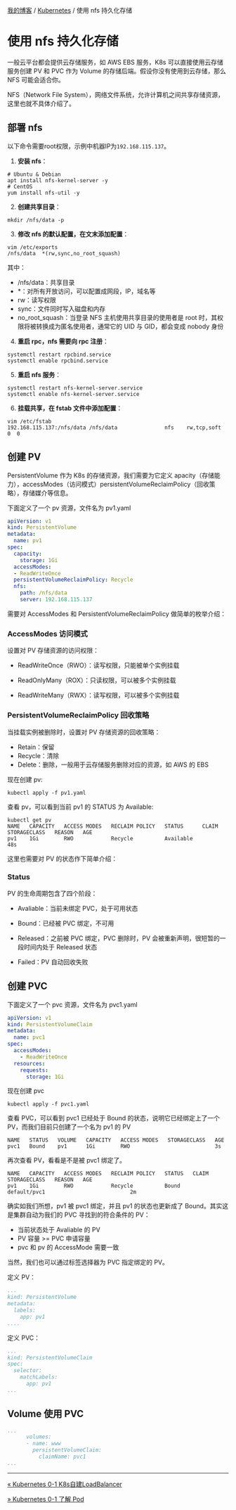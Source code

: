 [我的博客](../_index.md) / [Kubernetes](_index.md) / 使用 nfs 持久化存储

# 使用 nfs 持久化存储

一般云平台都会提供云存储服务，如 AWS EBS 服务，K8s 可以直接使用云存储服务创建 PV 和 PVC 作为 Volume 的存储后端。假设你没有使用到云存储，那么 NFS 可能会适合你。

NFS（Network File System），网络文件系统，允许计算机之间共享存储资源，这里也就不具体介绍了。

## 部署 nfs

以下命令需要root权限，示例中机器IP为`192.168.115.137`。

1. **安装 nfs**：

```shell
# Ubuntu & Debian
apt install nfs-kernel-server -y
# CentOS
yum install nfs-util -y
```

2. **创建共享目录**：

```shell
mkdir /nfs/data -p
```

3. **修改 nfs 的默认配置，在文末添加配置**：

```shell
vim /etc/exports
/nfs/data  *(rw,sync,no_root_squash)
```

其中：

- /nfs/data：共享目录
- *：对所有开放访问，可以配置成网段，IP，域名等
- rw：读写权限
- sync：文件同时写入磁盘和内存
- no_root_squash：当登录 NFS 主机使用共享目录的使用者是 root 时，其权限将被转换成为匿名使用者，通常它的 UID 与 GID，都会变成 nobody 身份

4. **重启 rpc，nfs 需要向 rpc 注册**：

```shell
systemctl restart rpcbind.service
systemctl enable rpcbind.service
```

5. **重启 nfs 服务**：

```shell
systemctl restart nfs-kernel-server.service
systemctl enable nfs-kernel-server.service
```

6. **挂载共享，在 fstab 文件中添加配置**：

```shell
vim /etc/fstab
192.168.115.137:/nfs/data /nfs/data               nfs    rw,tcp,soft  0  0
```

## 创建 PV

PersistentVolume 作为 K8s 的存储资源，我们需要为它定义 apacity（存储能力），accessModes（访问模式）persistentVolumeReclaimPolicy（回收策略），存储媒介等信息。

下面定义了一个 pv 资源，文件名为 pv1.yaml

```yaml
apiVersion: v1
kind: PersistentVolume
metadata:
  name: pv1
spec:
  capacity:
    storage: 1Gi
  accessModes:
  - ReadWriteOnce
  persistentVolumeReclaimPolicy: Recycle
  nfs:
    path: /nfs/data
    server: 192.168.115.137
```

需要对 AccessModes 和 PersistentVolumeReclaimPolicy 做简单的枚举介绍：

### AccessModes 访问模式

设置对 PV 存储资源的访问权限：

- ReadWriteOnce（RWO）：读写权限，只能被单个实例挂载
- ReadOnlyMany（ROX）：只读权限，可以被多个实例挂载

- ReadWriteMany（RWX）：读写权限，可以被多个实例挂载

### PersistentVolumeReclaimPolicy 回收策略

当挂载实例被删除时，设置对 PV 存储资源的回收策略：

- Retain：保留
- Recycle：清除
- Delete：删除，一般用于云存储服务删除对应的资源，如 AWS 的 EBS

现在创建 pv:

```shell
kubectl apply -f pv1.yaml
```

查看 pv，可以看到当前 pv1 的 STATUS 为 Available:

```shell
kubectl get pv
NAME   CAPACITY   ACCESS MODES   RECLAIM POLICY   STATUS      CLAIM   STORAGECLASS   REASON   AGE
pv1    1Gi        RWO            Recycle          Available                                   48s
```

这里也需要对 PV 的状态作下简单介绍：

### Status

PV 的生命周期包含了四个阶段：

- Avaliable：当前未绑定 PVC，处于可用状态

- Bound：已经被 PVC 绑定，不可用

- Released：之前被 PVC 绑定，PVC 删除时，PV 会被重新声明，很短暂的一段时间内处于 Released 状态
- Failed：PV 自动回收失败

## 创建 PVC

下面定义了一个 pvc 资源，文件名为 pvc1.yaml

```yaml
apiVersion: v1
kind: PersistentVolumeClaim
metadata:
  name: pvc1
spec:
  accessModes:
    - ReadWriteOnce
  resources:
    requests:
      storage: 1Gi  
```

现在创建 pvc

```shell
kubectl apply -f pvc1.yaml
```

查看 PVC，可以看到 pvc1 已经处于 Bound 的状态，说明它已经绑定上了一个 PV，而我们目前只创建了一个名为 pv1 的 PV

```shell
NAME   STATUS   VOLUME   CAPACITY   ACCESS MODES   STORAGECLASS   AGE
pvc1   Bound    pv1      1Gi        RWO                           3s
```

再次查看 PV，看看是不是被 pvc1 绑定了。

```shell
NAME   CAPACITY   ACCESS MODES   RECLAIM POLICY   STATUS   CLAIM          STORAGECLASS   REASON   AGE
pv1    1Gi        RWO            Recycle          Bound    default/pvc1                           2m
```

确实如我们所想，pv1 被 pvc1 绑定，并且 pv1 的状态也更新成了 Bound。其实这是集群自动为我们的 PVC 寻找到的符合条件的 PV：

- 当前状态处于 Avaliable 的 PV
- PV 容量 >= PVC 申请容量
- pvc 和 pv 的 AccessMode 需要一致

当然，我们也可以通过标签选择器为 PVC 指定绑定的 PV。

定义 PV：

```yaml
...
kind: PersistentVolume
metadata:
  labels:
    app: pv1
....
```

定义 PVC：

```yaml
...
kind: PersistentVolumeClaim
spec:
  selector:
    matchLabels:
      app: pv1
...      
```

## Volume 使用 PVC

```yaml
...
      volumes:
      - name: www
        persistentVolumeClaim:
          claimName: pvc1
...          
```

---
[« Kubernetes 0-1 K8s自建LoadBalancer](metallb.md)

[» Kubernetes 0-1 了解 Pod](pod-understood.md)
